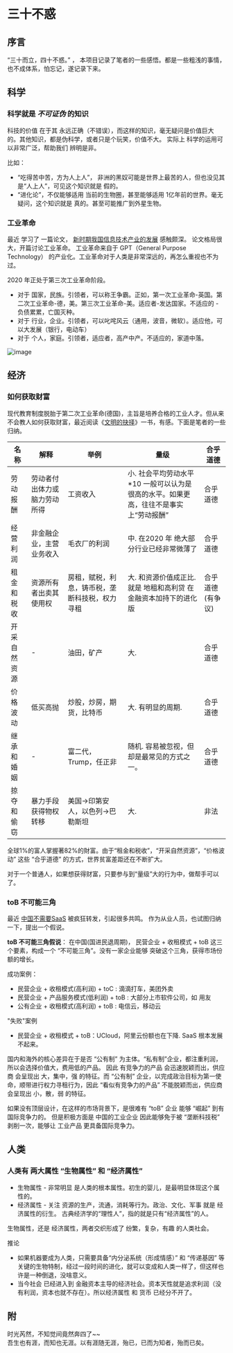 # 三十不惑

## 序言

“三十而立，四十不惑。” ， 本项目记录了笔者的一些感悟。都是一些粗浅的事情，也不成体系，怕忘记，遂记录下来。


## 科学

### 科学就是 *不可证伪* 的知识

科技的价值 在于其 永远正确（不错误），而这样的知识，毫无疑问是价值巨大的。其他知识，都是伪科学，或者只是个玩笑，价值不大。
实际上 科学的运用可以非常广泛，帮助我们 辨明是非。

比如：
  * “吃得苦中苦，方为人上人”， 非洲的黑奴可能是世界上最苦的人，但也没见其是“人上人”，可见这个知识就是 假的。
  * “进化论”，不仅能够适用 当前的生物圈，甚至能够适用 1亿年前的世界。毫无疑问，这个知识就是 真的。甚至可能推广到外星生物。
  
### 工业革命

最近 学习了 一篇论文， [新时期我国信息技术产业的发展](http://news.sohu.com/a/613466087_120678874) 感触颇深。 论文格局很大，开篇讨论工业革命。
工业革命来自于 GPT（General Purpose Technology） 的产业化。工业革命对于人类是非常深远的，再怎么重视也不为过。

2020 年正处于第三次工业革命阶段。
 - 对于 国家，民族。引领者，可以称王争霸。正如，第一次工业革命-英国。第二次工业革命-德，美。第三次工业革命-美。适应者-发达国家。不适应的 - 负债累累，亡国灭种。
 - 对于 行业，企业。引领者，可以叱咤风云（通用，波音，微软）。适应他，可以大发展（银行，电动车）
 - 对于 个人，家庭。引领者，适应者，高产中产。不适应的，家道中落。
 
![image](https://user-images.githubusercontent.com/1469319/216220636-39202451-034b-47f9-b9d6-210ab6f6c79e.png)


## 经济

### 如何获取财富

现代教育制度脱胎于第二次工业革命(德国)，主旨是培养合格的工业人才。但从来不会教人如何获取财富，最近阅读《[文明的抉择](https://book.douban.com/subject/36491117/)》一书，有感。下面是笔者的一些归纳。

|  名称     | 解释   | 举例  | 量级  |合乎道德  |
|  ----    | ----  | ----  |----  | ----  |
| 劳动报酬  | 劳动者付出体力或脑力劳动所得 | 工资收入 | 小. 社会平均劳动水平*10 一般可以认为是很高的水平。如果更高，往往不是事实上“劳动报酬” | 合乎道德 |
| 经营利润  | 非金融企业，主营业务收入 | 毛衣厂的利润 | 中. 在2020 年 绝大部分行业已经非常微薄了 | 合乎道德 |
| 租金和税收    | 资源所有者出卖其使用权 | 房租，赋税，利息，铸币税，垄断科技税，权力寻租 | 大. 和资源价值成正比. 就是 地租和高利贷 在 金融资本加持下的进化版 | 合乎道德(有争议) |
| 开采自然资源  | - | 油田，矿产 | 大. | 合乎道德 |
| 价格波动    | 低买高抛 | 炒股，炒房，期货，比特币 | 大. 有明显的周期. | 合乎道德 |
| 继承和婚姻    | - | 富二代，Trump，任正非 | 随机. 容易被忽视，但却是最常见的方式之一。 | 合乎道德 |
| 掠夺和偷窃    | 暴力手段获得物权转移 | 美国->印第安人，以色列->巴勒斯坦 | 大. | 非法 |

全球1%的富人掌握著82%的財富。由于“租金和税收”，“开采自然资源”，“价格波动” 这些 “合乎道德” 的方式，世界贫富差距还在不断扩大。

对于一个普通人，如果想获得财富，只要参与到“量级”大的行为中，做帮手可以了。 

### toB 不可能三角

最近 [中国不需要SaaS](https://zhuanlan.zhihu.com/p/642501340) 被疯狂转发，引起很多共鸣。 作为从业人员，也试图归纳一下，提出一个假说。

**toB 不可能三角假说**： 在中国(国进民退周期)， 民营企业 + 收租模式 + toB 这三个要素，构成一个 “不可能三角”。没有一家企业能够 突破这个三角，获得市场份额的增长。

成功案例：
* 民营企业 + 收租模式(高利润) + toC : 滴滴打车，美团外卖
* 民营企业 + 产品服务模式(低利润) + toB : 大部分上市软件公司，如 用友
* 公有企业 + 收租模式(高利润) + toB : 电信云，移动云

"失败"案例
* 民营企业 + 收租模式 + toB：UCloud，阿里云份额也在下降. SaaS 根本发展不起来。

国内和海外的核心差异在于是否 “公有制” 为主体。“私有制”企业，都注重利润，所以会选择价值大，费用低的产品。 因此 有竞争力的产品 会迅速脱颖而出，供应商 会呈现出 大，集中，强 的特征。而 “公有制” 企业，以完成政治目标为第一使命，顺带进行权力寻租行为，因此 “看似有竞争力的产品” 不能脱颖而出，供应商 会呈现出 小，散，弱 的特征。

如果没有顶层设计，在这样的市场背景下，是很难有 “toB” 企业 能够 “崛起” 到有国际竞争力的。 但是积极方面是 中国的工业企业 因此能够免于被 “垄断科技税” 剥削一次，能够让 工业产品 更具备国际竞争力。

##  人类

### 人类有 两大属性 “生物属性” 和 “经济属性”

* 生物属性 - 非常明显 是人类的根本属性。初生的婴儿，是最明显体现这个属性的。
* 经济属性 - 关注 资源的生产，流通，消耗等行为。政治、文化、军事 就是 经济属性的衍生。 古典经济学的“理性人”，指的就是只有“经济属性”的人。

生物属性，还是 经济属性，两者交织形成了 纷繁，复杂，有趣 的人类社会。

推论
  * 如果机器要成为人类，只需要具备“内分泌系统（形成情感）” 和 “传递基因” 等关键的生物特制，经过一段时间的进化，就可以变成和人类一样了，但这样也许是一种倒退，没啥意义。
  * 当今社会 已经进入到 金融资本主导的经济社会。资本天性就是追求利润（没有利润，资本也就不存在）。所以经济属性 和 货币 已经分不开了。


##

## 附

时光芮然，不知觉间竟然奔四了~~  
吾生也有涯，而知也无涯。以有涯随无涯，殆已，已而为知者，殆而已矣。

